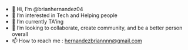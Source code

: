 - 👋 Hi, I’m @brianhernandez04
- 👀 I’m interested in Tech and Helping people 
- 🌱 I’m currently TA'ing
- 💞️ I’m looking to collaborate, create community, and be a better person overall
- 📫 How to reach me : hernandezbriannnn@gmail.com

<!---
brianhernandez04/brianhernandez04 is a ✨ special ✨ repository because its `README.md` (this file) appears on your GitHub profile.
You can click the Preview link to take a look at your changes.
--->
